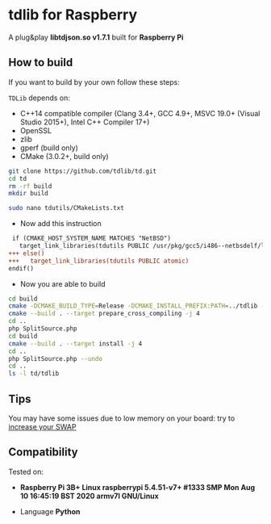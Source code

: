 # tdlib for Raspberry

A plug&play **libtdjson.so v1.7.1** built for **Raspberry Pi**

## How to build

If you want to build by your own follow these steps:

`TDLib` depends on:

* C++14 compatible compiler (Clang 3.4+, GCC 4.9+, MSVC 19.0+ (Visual Studio 2015+), Intel C++ Compiler 17+)
* OpenSSL
* zlib
* gperf (build only)
* CMake (3.0.2+, build only)

```bash
git clone https://github.com/tdlib/td.git
cd td
rm -rf build
mkdir build

sudo nano tdutils/CMakeLists.txt
```

- Now add this instruction
```diff
 if (CMAKE_HOST_SYSTEM_NAME MATCHES "NetBSD")
   target_link_libraries(tdutils PUBLIC /usr/pkg/gcc5/i486--netbsdelf/lib/libatomic.so)
+++ else()
+++   target_link_libraries(tdutils PUBLIC atomic)
endif()
```

- Now you are able to build

```bash
cd build
cmake -DCMAKE_BUILD_TYPE=Release -DCMAKE_INSTALL_PREFIX:PATH=../tdlib -DTD_ENABLE_LTO=ON ..
cmake --build . --target prepare_cross_compiling -j 4
cd ..
php SplitSource.php
cd build
cmake --build . --target install -j 4
cd ..
php SplitSource.php --undo
cd ..
ls -l td/tdlib
```
## Tips

You may have some issues due to low memory on your board: try to [increase your SWAP](https://wpitchoune.net/tricks/raspberry_pi3_increase_swap_size.html)

## Compatibility
Tested on: 
- **Raspberry Pi 3B+ 
Linux raspberrypi 5.4.51-v7+ #1333 SMP Mon Aug 10 16:45:19 BST 2020 armv7l GNU/Linux** 

- Language **Python**
